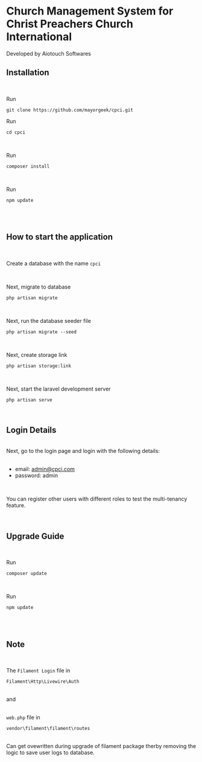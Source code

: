 # Church Management System for Christ Preachers Church International

Developed by Aiotouch Softwares

## Installation

<br>

Run
```
git clone https://github.com/mayorgeek/cpci.git 
```

Run <br>
```
cd cpci
```
<br>


Run <br>
```
composer install
```
<br>

Run <br>
```
npm update
```
<br><br>

## How to start the application

<br>

 Create a database with the name ``` cpci ```

<br>



Next, migrate to database

```
php artisan migrate
```

<br>

Next, run the database seeder file <br>

```
php artisan migrate --seed
```

<br>

Next, create storage link
```
php artisan storage:link
```

<br>

Next, start the laravel development server

```
php artisan serve
```

<br>


## Login Details

<br>
Next, go to the login page and login with the following details: <br><br>

- email: admin@cpci.com <br>
- password: admin
  
<br>

You can register other users with different roles to test the multi-tenancy feature.

<br>

## Upgrade Guide

<br>

Run <br>
```
composer update
```
<br>

Run <br>

```
npm update
```

<br><br>

## Note 

<br>

The ``` Filament Login ``` file in <br> 
```
Filament\Http\Livewire\Auth 
```
<br>and<br><br>

``` web.php ``` file in <br> 
```
vendor\filament\filament\routes
```

<br>
Can get ovewritten during upgrade of filament package therby removing the logic to save user logs to database.
